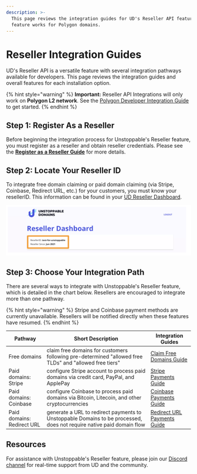 ```yaml
---
description: >-
  This page reviews the integration guides for UD's Reseller API feature. This
  feature works for Polygon domains.
---
```


# Reseller Integration Guides

UD's Reseller API is a versatile feature with several integration pathways available for developers. This page reviews the integration guides and overall features for each installation option.

{% hint style="warning" %}
**Important:** Reseller API Integrations will only work on **Polygon L2 network**. See the [Polygon Developer Integration Guide](../../polygon-l2-network/polygon-developer-integration.md) to get started.
{% endhint %}

## Step 1: Register As a Reseller

Before beginning the integration process for Unstoppable's Reseller feature, you must register as a reseller and obtain reseller credentials. Please see the [**Register as a Reseller Guide**](../register-as-reseller.md) for more details.

## Step 2: Locate Your Reseller ID

To integrate free domain claiming or paid domain claiming (via Stripe, Coinbase, Redirect URL, etc.) for your customers, you must know your resellerID. This information can be found in your [UD Reseller Dashboard](https://unstoppabledomains.com/resellers).

![Location of ResellerID in UD Reseller Dashboard](../../.gitbook/assets/reseller-id.png)

## Step 3: Choose Your Integration Path

There are several ways to integrate with Unstoppable's Reseller feature, which is detailed in the chart below. Resellers are encouraged to integrate more than one pathway.

{% hint style="warning" %}
Stripe and Coinbase payment methods are currently unavailable. Resellers will be notified directly when these features have resumed.
{% endhint %}

| Pathway                    | Short Description                                                                                                    | Integration Guides                                            |
| -------------------------- | -------------------------------------------------------------------------------------------------------------------- | ------------------------------------------------------------- |
| Free domains               | claim free domains for customers following pre-determined "allowed free TLDs" and "allowed free tiers"               | [Claim Free Domains Guide](claim-free-domains-guide.md)       |
| Paid domains: Stripe       | configure Stripe account to process paid domains via credit card, PayPal, and ApplePay                               | [Stripe Payments Guide](stripe-payments-guide.md)             |
| Paid domains: Coinbase     | configure Coinbase to process paid domains via Bitcoin, Litecoin, and other cryptocurrencies                         | [Coinbase Payments Guide](coinbase-payments-guide.md)         |
| Paid domains: Redirect URL | generate a URL to redirect payments to Unstoppable Domains to be processed, does not require native paid domain flow | [Redirect URL Payments Guide](redirect-url-payments-guide.md) |

## Resources

For assistance with Unstoppable's Reseller feature, please join our [Discord channel](https://discord.gg/b6ZVxSZ9Hn) for real-time support from UD and the community.
